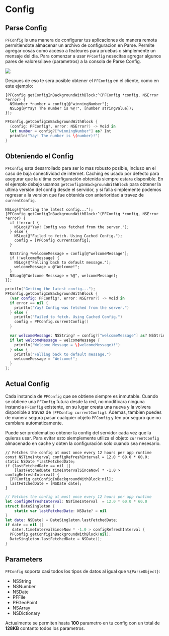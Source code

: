 # Config

## Parse Config

`PFConfig` is una manera de configurar tus aplicaciones de manera remota permitiendote almacenar un archivo de configuracion en Parse. Permite agregar cosas como acceso a feateures para pruebas o simplemente un mensaje del dia. Para comenzar a usar `PFConfig` nesecitas agregar algunos pares de valores/llave (parametros) a la consola de Parse Config.

![](/images/docs/config_editor.png)

Despues de eso te sera posible obtener el `PFConfig` en el cliente, como en este ejemplo:

```objc
[PFConfig getConfigInBackgroundWithBlock:^(PFConfig *config, NSError *error) {
  NSNumber *number = config[@"winningNumber"];
  NSLog(@"Yay! The number is %@!", [number stringValue]);
}];
```
```swift
PFConfig.getConfigInBackgroundWithBlock {
  (config: PFConfig?, error: NSError?) -> Void in
  let number = config?["winningNumber"] as? Int
  println("Yay! The number is \(number)!")
}
```

## Obteniendo el Config

`PFConfig` esta desarrollado para ser lo mas robusto posible, incluso en el caso de baja conectividad de internet. Caching es usado por defecto para asegurar que la ultima configuración obtenida siempre estara disponible. En el ejemplo debajo usamos `getConfigInBackgroundWithBlock` para obtener la ultima versión del config desde el servidor,  y si falla simplemente podemos regresar a la version que fue obtenida con anterioridad a travez de `currentConfig`.

```objc
NSLog(@"Getting the latest config...");
[PFConfig getConfigInBackgroundWithBlock:^(PFConfig *config, NSError *error) {
  if (!error) {
    NSLog(@"Yay! Config was fetched from the server.");
  } else {
    NSLog(@"Failed to fetch. Using Cached Config.");
    config = [PFConfig currentConfig];
  }

  NSString *welcomeMessage = config[@"welcomeMessage"];
  if (!welcomeMessage) {
    NSLog(@"Falling back to default message.");
    welcomeMessage = @"Welcome!";
  }
  NSLog(@"Welcome Messsage = %@", welcomeMessage);
}];
```
```swift
println("Getting the latest config...");
PFConfig.getConfigInBackgroundWithBlock {
  (var config: PFConfig?, error: NSError?) -> Void in
  if error == nil {
    println("Yay! Config was fetched from the server.")
  } else {
    println("Failed to fetch. Using Cached Config.")
    config = PFConfig.currentConfig()
  }

  var welcomeMessage: NSString? = config?["welcomeMessage"] as? NSString
  if let welcomeMessage = welcomeMessage {
    println("Welcome Message = \(welcomeMessage)!")
  } else {
    println("Falling back to default message.")
    welcomeMessage = "Welcome!";
  }
};
```

## Actual Config

Cada instancia de `PFConfig` que se obtiene siempre es inmutable. Cuando se obtiene una `PFConfig` futura desde la red, no modificara ninguna instancia `PFConfig` existente, en su lugar creata una nueva y la volvera disponible a travez de `[PFConfig currentConfig]`. Ademas, tambien puedes de manera segura pasar cualquier objeto `PFConfig` y ten por seguro que no cambiara automaticamente.

Puede ser problematico obtener la config del servidor cada vez que la quieras usar. Para evitar esto siemplemente utiliza el objeto `currentConfig` almacenado en cache y obten la configuración solo cuando sea nesesario.

```objc
// Fetches the config at most once every 12 hours per app runtime
const NSTimeInterval configRefreshInterval = 12.0 * 60.0 * 60.0;
static NSDate *lastFetchedDate;
if (lastFetchedDate == nil ||
    [lastFetchedDate timeIntervalSinceNow] * -1.0 > configRefreshInterval) {
  [PFConfig getConfigInBackgroundWithBlock:nil];
  lastFetchedDate = [NSDate date];
}
```
```swift
// Fetches the config at most once every 12 hours per app runtime
let configRefreshInterval: NSTimeInterval  = 12.0 * 60.0 * 60.0
struct DateSingleton {
    static var lastFetchedDate: NSDate? = nil
}
let date: NSDate? = DateSingleton.lastFetchedDate;
if date == nil ||
   date!.timeIntervalSinceNow * -1.0 > configRefreshInterval {
  PFConfig.getConfigInBackgroundWithBlock(nil);
  DateSingleton.lastFetchedDate = NSDate();
}
```


## Parameters

`PFConfig`  soporta casi todos los tipos de datos al igual que `%{ParseObject}`:

*   NSString
*   NSNumber
*   NSDate
*   PFFile
*   PFGeoPoint
*   NSArray
*   NSDictionary

Actualmente se permiten hasta **100** parametro en tu config con un total de **128KB** contanto todos los parametros.
